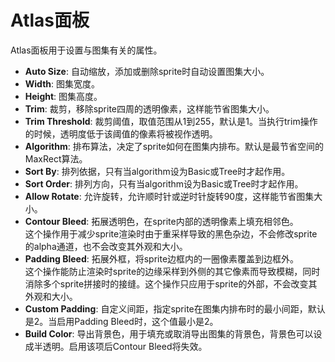 Atlas面板
=========

Atlas面板用于设置与图集有关的属性。

- **Auto Size**: 自动缩放，添加或删除sprite时自动设置图集大小。
- **Width**: 图集宽度。
- **Height**: 图集高度。
- **Trim**: 裁剪，移除sprite四周的透明像素，这样能节省图集大小。
- **Trim Threshold**: 裁剪阈值，取值范围从1到255，默认是1。当执行trim操作的时候，透明度低于该阈值的像素将被视作透明。
- **Algorithm**: 排布算法，决定了sprite如何在图集内排布。默认是最节省空间的MaxRect算法。
- **Sort By**: 排列依据，只有当algorithm设为Basic或Tree时才起作用。
- **Sort Order**: 排列方向，只有当algorithm设为Basic或Tree时才起作用。
- **Allow Rotate**: 允许旋转，允许顺时针或逆时针旋转90度，这样能节省图集大小。
- **Contour Bleed**: 拓展透明色，在sprite内部的透明像素上填充相邻色。  
  这个操作用于减少sprite渲染时由于重采样导致的黑色杂边，不会修改sprite的alpha通道，也不会改变其外观和大小。
- **Padding Bleed**: 拓展外框，将sprite边框内的一圈像素覆盖到边框外。  
  这个操作能防止渲染时sprite的边缘采样到外侧的其它像素而导致模糊，同时消除多个sprite拼接时的接缝。这个操作只应用于sprite的外部，不会改变其外观和大小。
- **Custom Padding**: 自定义间距，指定sprite在图集内排布时的最小间距，默认是2。当启用Padding Bleed时，这个值最小是2。
- **Build Color**: 导出背景色，用于填充或取消导出图集的背景色，背景色可以设成半透明。启用该项后Contour Bleed将失效。
